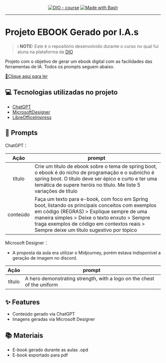<p align="center">
<a href="https://dio.me/"><img src="https://img.shields.io/badge/DIO-Course-28DA77?logo=youtube" alt="DIO - course"></a>
<a href="https://www.gnu.org/software/bash/" title="Go to Bash homepage"><img src="https://img.shields.io/badge/Prompt-Project-blue?logo=gnu-bash&amp;logoColor=white" alt="Made with Bash"></a></p>

-------

# Projeto EBOOK Gerado por I.A.s


 > ℹ️ **NOTE:** Este é o repositório desenvolvido durante o curso no qual fui aluna na plataforma da [DIO](https://dio.me)

Projeto com o objetivo de gerar um ebook digital com as facilidades das ferramentas de IA. Todos os prompts
seguem abaixo.

<a href="https://github.com/fabianatc/prompt-receipt-to-create-a-book/blob/main/e-book.pdf" title="View PDF now"> 📕Clique aqui para ler</a>

## 💻 Tecnologias utilizadas no projeto

- [ChatGPT](https://chat.openai.com/) 
- [MicrosoftDesigner](https://designer.microsoft.com/)
- [LibreOfficeImpress](https://www.libreoffice.org)

## 🧠 Prompts


ChatGPT：

|   Ação   | prompt                                                                                                                                                                                                                                                                         |
| :------: | ------------------------------------------------------------------------------------------------------------------------------------------------------------------------------------------------------------------------------------------------------------------------------ |
|  título  | Crie um titulo de ebook sobre o tema de spring boot, o ebook é do nicho de programação e o subnicho é spring boot. O título deve ser épico e curto e ter uma temática de supere heróis no titulo. Me liste 5 variações de título    |
| conteúdo | Faça um texto para e-book, com foco em Spring boot, listando os principais conceitos com exemplos em código {REGRAS} > Explique sempre de uma maneira simples > Deixe o texto enxuto > Sempre traga exemplos de código em contextos reais > Sempre deixe um título sugestivo por tópico |


Microsoft Designer：
* A proposta da aula era utilizar o Midjourney, porém estava indisponível a geração de imagem no discord.

|  Ação  | prompt                                                                                 |
| :----: | -------------------------------------------------------------------------------------- |
| título | A hero demonstrating strength, with a logo on the chest of the uniform |

## ✨ Features

- Conteúdo gerado via ChatGPT
- Imagens geradas via Microsoft Designer

## 📚 Materiais

- E-book gerado durante as aulas .opd
- E-book exportado para pdf

